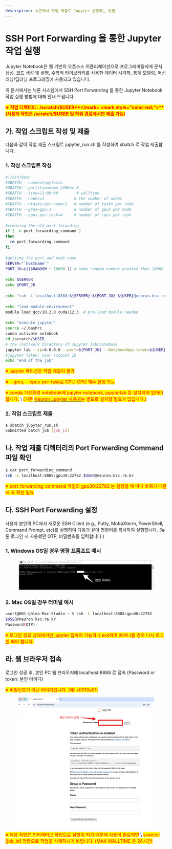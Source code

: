 ```yaml
---
description: 뉴론에서 작업 제출로 Jupyter 실행하는 방법
---
```


# SSH Port Forwarding 을 통한 Jupyter 작업 실행

Jupyter Notebook은 웹 기반의 오픈소스 어플리케이션으로 프로그래머들에게 문서 생성, 코드 생성 및 실행, 수학적 라이브러리를 사용한 데이터 시각화, 통계 모델링, 머신러닝/딥러닝 프로그래밍에 사용되고 있습니다.&#x20;

이 문서에서는 뉴론 시스템에서 SSH Port Forwarding 을 통한 Jupyter Notebook 작업 실행 방법에 대해 안내 드립니다.

<mark style="color:red;">**※ 작업 디렉터리 : /scratch/$USER**</mark> <mark style="color:red;">**(사용자 작업은 /scratch/$USER 및 하위 경로에서만 제출 가능)**</mark>



## 가. 작업 스크립트 작성 및 제출 <a href="#job_script_submit" id="job_script_submit"></a>

다음과 같이 작업 제출 스크립트 jupyter\_run.sh 를 작성하여 sbatch 로 작업 제출합니다.

### 1. 작성 스크립트 작성 <a href="#jobscript" id="jobscript"></a>

```bash
#!/bin/bash
#SBATCH --comment=pytorch
#SBATCH --partition=eme_h200nv_8 
#SBATCH --time=12:00:00        # walltime
#SBATCH --nodes=1             # the number of nodes
#SBATCH --ntasks-per-node=1   # number of tasks per node
#SBATCH --gres=gpu:1          # number of gpus per node
#SBATCH --cpus-per-task=4     # number of cpus per task

#removing the old port forwading
if [ -e port_forwarding_command ]
then
  rm port_forwarding_command
fi

#getting the port and node name
SERVER="`hostname`"
PORT_JU=$(($RANDOM + 10000 )) # some random number greaten than 10000

echo $SERVER
echo $PORT_JU

echo "ssh -L localhost:8888:${SERVER}:${PORT_JU} ${USER}@neuron.ksc.re.kr" > port_forwarding_command

echo "load module-environment"
module load gcc/10.2.0 cuda/12.3  # pre-load module needed  

echo "execute jupyter"
source ~/.bashrc
conda activate notebook 
cd /scratch/$USER  
# the root/work directory of Jupyter lab/notebook
jupyter lab --ip=0.0.0.0 --port=${PORT_JU} --NotebookApp.token=${USER} 
#jupyter token: your account ID
echo "end of the job"
```

<mark style="color:red;">※ jupyter 파티션은 작업 제출이 불가</mark>

<mark style="color:red;">※ --gres, --cpus-per-task로 GPU, CPU 개수 설정 가능</mark>

<mark style="color:red;">※ conda 가상환경 notebook에 jupyter notebook, jupyterlab 등 설치되어 있어야 합니다.</mark> \ <mark style="color:red;">(기존</mark> [<mark style="color:red;">Neuron Jupyter 사용자</mark>](broken-reference)<mark style="color:red;">는 별도로 설치할 필요가 없습니다.)</mark>

### 2. 작업 스크립트 제출 <a href="#submit" id="submit"></a>

```bash
$ sbatch jupyter_run.sh 
Submitted batch job [job_id]
```



## 나. 작업 제출 디렉터리의 Port Forwarding Command 파일 확인

```bash
$ cat port_forwarding_command
ssh -L localhost:8888:gpu30:22782 $USER@neuron.ksc.re.kr
```

<mark style="color:red;">※ port\_forwarding\_command 파일의 gpu30:22782 는 실행할 때 마다 바뀌기 때문에 꼭 확인 필요</mark>



## 다. SSH Port Forwarding 설정

사용자 본인의 PC에서 새로운 SSH Client (e.g., Putty, MobaXterm, PowerShell, Command Prompt, etc)를 실행하여 다음과 같이 명령어를 복사하여 실행합니다. (뉴론 로그인 시 사용했던 OTP, 비밀번호를 입력합니다.)

### 1. Windows OS일 경우 명령 프롬프트 예시 <a href="#windows" id="windows"></a>

<figure><img src="../.gitbook/assets/image (3).png" alt=""><figcaption></figcaption></figure>

### 2. Mac OS일 경우 터미널 예시 <a href="#mac" id="mac"></a>

```bash
user1@001-ghlee-Mac-Studio ~ % ssh -L localhost:8888:gpu30:22782 
$USER@neuron.ksc.re.kr
Password(OTP): 
```

<mark style="color:red;">※ 로그인 성공 상태에서만 jupyter 접속이 가능하니 exit하여 빠져나올 경우 다시 로그인 해야 합니다.</mark>



## 라. 웹 브라우저 접속 <a href="#web_browser" id="web_browser"></a>

로그인 성공 후, 본인 PC 웹 브라우저에 localhost:8888 로 접속 (Password or token: 본인 아이디)

<mark style="color:red;">※ 비밀번호가 아닌 아이디입니다. (예: x0010a01)</mark>

<figure><img src="../.gitbook/assets/image (1) (1).png" alt=""><figcaption></figcaption></figure>

<mark style="color:red;">※ 해당 작업은 인터렉티브 작업으로 실행이 되기 때문에 사용이 완료되면</mark> \ <mark style="color:red;">scancel \[job\_id] 명령으로 작업을 삭제하시기 바랍니다. (MAX WALLTIME 은 24시간)</mark>

